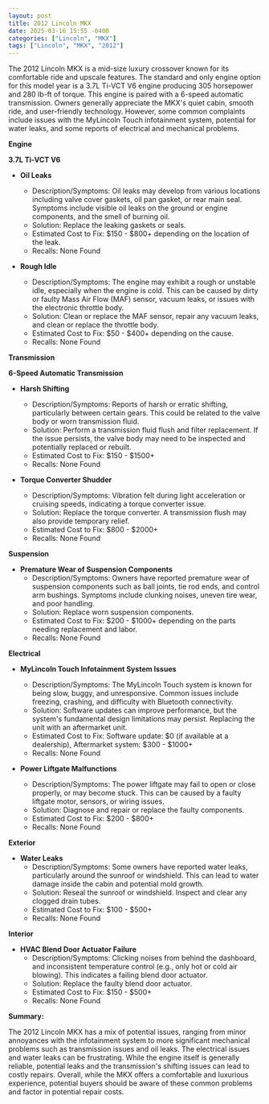 ```yaml
---
layout: post
title: 2012 Lincoln MKX
date: 2025-03-16 15:55 -0400
categories: ["Lincoln", "MKX"]
tags: ["Lincoln", "MKX", "2012"]
---
```

The 2012 Lincoln MKX is a mid-size luxury crossover known for its comfortable ride and upscale features. The standard and only engine option for this model year is a 3.7L Ti-VCT V6 engine producing 305 horsepower and 280 lb-ft of torque. This engine is paired with a 6-speed automatic transmission. Owners generally appreciate the MKX's quiet cabin, smooth ride, and user-friendly technology. However, some common complaints include issues with the MyLincoln Touch infotainment system, potential for water leaks, and some reports of electrical and mechanical problems.

**Engine**

**3.7L Ti-VCT V6**

*   **Oil Leaks**
    *   Description/Symptoms: Oil leaks may develop from various locations including valve cover gaskets, oil pan gasket, or rear main seal. Symptoms include visible oil leaks on the ground or engine components, and the smell of burning oil.
    *   Solution: Replace the leaking gaskets or seals.
    *   Estimated Cost to Fix: $150 - $800+ depending on the location of the leak.
    * Recalls: None Found

*   **Rough Idle**
    *   Description/Symptoms: The engine may exhibit a rough or unstable idle, especially when the engine is cold. This can be caused by dirty or faulty Mass Air Flow (MAF) sensor, vacuum leaks, or issues with the electronic throttle body.
    *   Solution: Clean or replace the MAF sensor, repair any vacuum leaks, and clean or replace the throttle body.
    *   Estimated Cost to Fix: $50 - $400+ depending on the cause.
    * Recalls: None Found

**Transmission**

**6-Speed Automatic Transmission**

*   **Harsh Shifting**
    *   Description/Symptoms: Reports of harsh or erratic shifting, particularly between certain gears. This could be related to the valve body or worn transmission fluid.
    *   Solution: Perform a transmission fluid flush and filter replacement. If the issue persists, the valve body may need to be inspected and potentially replaced or rebuilt.
    *   Estimated Cost to Fix: $150 - $1500+
    * Recalls: None Found

*   **Torque Converter Shudder**
    *   Description/Symptoms: Vibration felt during light acceleration or cruising speeds, indicating a torque converter issue.
    *   Solution: Replace the torque converter. A transmission flush may also provide temporary relief.
    *   Estimated Cost to Fix: $800 - $2000+
    * Recalls: None Found

**Suspension**

*   **Premature Wear of Suspension Components**
    *   Description/Symptoms: Owners have reported premature wear of suspension components such as ball joints, tie rod ends, and control arm bushings. Symptoms include clunking noises, uneven tire wear, and poor handling.
    *   Solution: Replace worn suspension components.
    *   Estimated Cost to Fix: $200 - $1000+ depending on the parts needing replacement and labor.
    * Recalls: None Found

**Electrical**

*   **MyLincoln Touch Infotainment System Issues**
    *   Description/Symptoms: The MyLincoln Touch system is known for being slow, buggy, and unresponsive. Common issues include freezing, crashing, and difficulty with Bluetooth connectivity.
    *   Solution: Software updates can improve performance, but the system's fundamental design limitations may persist. Replacing the unit with an aftermarket unit.
    *   Estimated Cost to Fix: Software update: $0 (if available at a dealership), Aftermarket system: $300 - $1000+
    * Recalls: None Found

*   **Power Liftgate Malfunctions**
    *   Description/Symptoms: The power liftgate may fail to open or close properly, or may become stuck. This can be caused by a faulty liftgate motor, sensors, or wiring issues.
    *   Solution: Diagnose and repair or replace the faulty components.
    *   Estimated Cost to Fix: $200 - $800+
    * Recalls: None Found

**Exterior**

*   **Water Leaks**
    *   Description/Symptoms: Some owners have reported water leaks, particularly around the sunroof or windshield. This can lead to water damage inside the cabin and potential mold growth.
    *   Solution: Reseal the sunroof or windshield. Inspect and clear any clogged drain tubes.
    *   Estimated Cost to Fix: $100 - $500+
    * Recalls: None Found

**Interior**

*   **HVAC Blend Door Actuator Failure**
    *   Description/Symptoms: Clicking noises from behind the dashboard, and inconsistent temperature control (e.g., only hot or cold air blowing). This indicates a failing blend door actuator.
    *   Solution: Replace the faulty blend door actuator.
    *   Estimated Cost to Fix: $150 - $500+
    * Recalls: None Found

**Summary:**

The 2012 Lincoln MKX has a mix of potential issues, ranging from minor annoyances with the infotainment system to more significant mechanical problems such as transmission issues and oil leaks. The electrical issues and water leaks can be frustrating. While the engine itself is generally reliable, potential leaks and the transmission's shifting issues can lead to costly repairs. Overall, while the MKX offers a comfortable and luxurious experience, potential buyers should be aware of these common problems and factor in potential repair costs.

